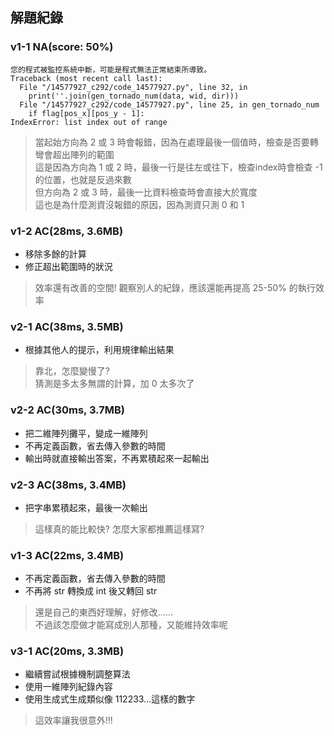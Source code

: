 ## 解題紀錄
### v1-1 NA(score: 50%)
```text
您的程式被監控系統中斷，可能是程式無法正常結束所導致。
Traceback (most recent call last):
  File "/14577927_c292/code_14577927.py", line 32, in 
    print(''.join(gen_tornado_num(data, wid, dir)))
  File "/14577927_c292/code_14577927.py", line 25, in gen_tornado_num
    if flag[pos_x][pos_y - 1]:
IndexError: list index out of range
```
> 當起始方向為 2 或 3 時會報錯，因為在處理最後一個值時，檢查是否要轉彎會超出陣列的範圍<br>
> 這是因為方向為 1 或 2 時，最後一行是往左或往下，檢查index時會檢查 -1 的位置，也就是反過來數
> <br> 但方向為 2 或 3 時，最後一比資料檢查時會直接大於寬度
> <br> 這也是為什麼測資沒報錯的原因，因為測資只測 0 和 1

### v1-2 AC(28ms, 3.6MB)
- 移除多餘的計算
- 修正超出範圍時的狀況
> 效率還有改善的空間! 觀察別人的紀錄，應該還能再提高 25-50% 的執行效率

### v2-1 AC(38ms, 3.5MB)
- 根據其他人的提示，利用規律輸出結果
> 靠北，怎麼變慢了?
> <br> 猜測是多太多無謂的計算，加 0 太多次了

### v2-2 AC(30ms, 3.7MB)
- 把二維陣列攤平，變成一維陣列
- 不再定義函數，省去傳入參數的時間
- 輸出時就直接輸出答案，不再累積起來一起輸出

### v2-3 AC(38ms, 3.4MB)
- 把字串累積起來，最後一次輸出
> 這樣真的能比較快? 怎麼大家都推薦這樣寫?

### v1-3 AC(22ms, 3.4MB)
- 不再定義函數，省去傳入參數的時間
- 不再將 str 轉換成 int 後又轉回 str
> 還是自己的東西好理解，好修改......
> <br>不過該怎麼做才能寫成別人那種，又能維持效率呢

### v3-1 AC(20ms, 3.3MB)
- 繼續嘗試根據機制調整算法
- 使用一維陣列紀錄內容
- 使用生成式生成類似像 112233...這樣的數字
> 這效率讓我很意外!!!
